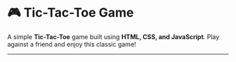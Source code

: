 # 🎮 Tic-Tac-Toe Game

A simple **Tic-Tac-Toe** game built using **HTML, CSS, and JavaScript**. Play against a friend and enjoy this classic game!  

---
